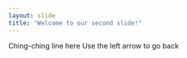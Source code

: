 ```yaml
---
layout: slide
title: "Welcome to our second slide!"
---
```

Ching-ching line here
Use the left arrow to go back
